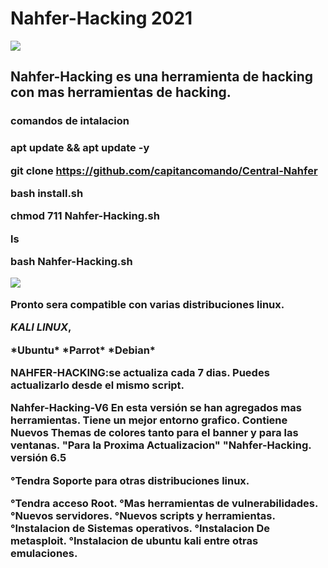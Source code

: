 # Nahfer-Hacking 2021
<img src="https://wwwlegionhackingnahferdata.files.wordpress.com/2020/09/f09f928ee18d9de2839fe0bc98e294bce283a2e0bf98e29ca6e29db0f09f859df09f8590f09f8597f09f8595f09f8594f09f85a1e29db1-e294bce283a2f096a398e29ca6-20200917_184537-1.jpg?w=300">

<h2>Nahfer-Hacking es una herramienta de hacking con mas herramientas de hacking.


<h3>comandos de intalacion<h3>

apt update && apt update -y

git clone https://github.com/capitancomando/Central-Nahfer

bash install.sh 

chmod 711 Nahfer-Hacking.sh

ls

bash Nahfer-Hacking.sh

<img src="https://wwwlegionhackingnahferdata.files.wordpress.com/2020/11/54-9-11-2466-4595-20201023_072309817920374-424317895.jpg?w=300">

Pronto sera compatible con varias distribuciones linux.

*KALI LINUX*,
<html>
*Ubuntu*
</htlm>
*Parrot*
<html>
*Debian*

NAHFER-HACKING:se actualiza cada 7 dias.
Puedes actualizarlo desde el mismo script.

Nahfer-Hacking-V6
<htlm>
En esta versión se han agregados mas herramientas.
<htlm>
Tiene un mejor entorno grafico.
<htlm>
Contiene Nuevos Themas de colores tanto para el banner y para las ventanas.
<htlm>
"Para la Proxima Actualizacion"
"Nahfer-Hacking. versión 6.5

°Tendra Soporte para otras distribuciones linux.
<html>
°Tendra acceso Root.
<html>
°Mas herramientas de vulnerabilidades.
<htlm>
°Nuevos servidores.
<htlm>
°Nuevos scripts y herramientas.
<htlm>
°Instalacion de Sistemas operativos.
<htlm>
°Instalacion De metasploit.
<htlm>
°Instalacion de ubuntu kali entre otras emulaciones.

